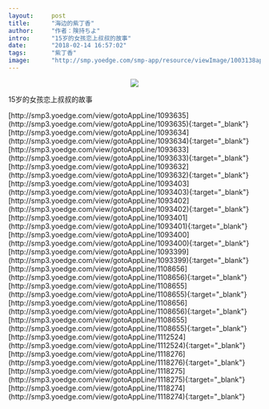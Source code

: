 ```yaml
---
layout:     post
title:      "海边的紫丁香"
author:     "作者：険持ちよ"
intro:      "15岁的女孩恋上叔叔的故事"
date:       "2018-02-14 16:57:02"
tags:       "紫丁香"
image:      "http://smp.yoedge.com/smp-app/resource/viewImage/1003138appline.png"
---
```

<div style="text-align: center">
<p><img src="http://smp.yoedge.com/smp-app/resource/viewImage/1003138appline.png"/></p>
</div>
<p class="post-meta">
<span>15岁的女孩恋上叔叔的故事</span>
</p>
[http://smp3.yoedge.com/view/gotoAppLine/1093635](http://smp3.yoedge.com/view/gotoAppLine/1093635){:target="_blank"}
[http://smp3.yoedge.com/view/gotoAppLine/1093634](http://smp3.yoedge.com/view/gotoAppLine/1093634){:target="_blank"}
[http://smp3.yoedge.com/view/gotoAppLine/1093633](http://smp3.yoedge.com/view/gotoAppLine/1093633){:target="_blank"}
[http://smp3.yoedge.com/view/gotoAppLine/1093632](http://smp3.yoedge.com/view/gotoAppLine/1093632){:target="_blank"}
[http://smp3.yoedge.com/view/gotoAppLine/1093403](http://smp3.yoedge.com/view/gotoAppLine/1093403){:target="_blank"}
[http://smp3.yoedge.com/view/gotoAppLine/1093402](http://smp3.yoedge.com/view/gotoAppLine/1093402){:target="_blank"}
[http://smp3.yoedge.com/view/gotoAppLine/1093401](http://smp3.yoedge.com/view/gotoAppLine/1093401){:target="_blank"}
[http://smp3.yoedge.com/view/gotoAppLine/1093400](http://smp3.yoedge.com/view/gotoAppLine/1093400){:target="_blank"}
[http://smp3.yoedge.com/view/gotoAppLine/1093399](http://smp3.yoedge.com/view/gotoAppLine/1093399){:target="_blank"}
[http://smp3.yoedge.com/view/gotoAppLine/1108656](http://smp3.yoedge.com/view/gotoAppLine/1108656){:target="_blank"}
[http://smp3.yoedge.com/view/gotoAppLine/1108655](http://smp3.yoedge.com/view/gotoAppLine/1108655){:target="_blank"}
[http://smp3.yoedge.com/view/gotoAppLine/1108656](http://smp3.yoedge.com/view/gotoAppLine/1108656){:target="_blank"}
[http://smp3.yoedge.com/view/gotoAppLine/1108655](http://smp3.yoedge.com/view/gotoAppLine/1108655){:target="_blank"}
[http://smp3.yoedge.com/view/gotoAppLine/1112524](http://smp3.yoedge.com/view/gotoAppLine/1112524){:target="_blank"}
[http://smp3.yoedge.com/view/gotoAppLine/1118276](http://smp3.yoedge.com/view/gotoAppLine/1118276){:target="_blank"}
[http://smp3.yoedge.com/view/gotoAppLine/1118275](http://smp3.yoedge.com/view/gotoAppLine/1118275){:target="_blank"}
[http://smp3.yoedge.com/view/gotoAppLine/1118274](http://smp3.yoedge.com/view/gotoAppLine/1118274){:target="_blank"}


